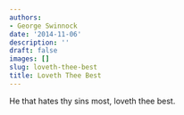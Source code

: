```yaml
---
authors:
- George Swinnock
date: '2014-11-06'
description: ''
draft: false
images: []
slug: loveth-thee-best
title: Loveth Thee Best
---
```


He that hates thy sins most, loveth thee best.
